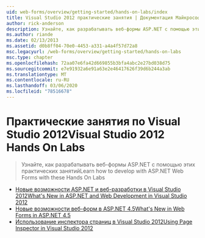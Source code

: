 ```yaml
---
uid: web-forms/overview/getting-started/hands-on-labs/index
title: Visual Studio 2012 практические занятия | Документация Майкрософт
author: rick-anderson
description: Узнайте, как разрабатывать веб-формы ASP.NET с помощью этих практических занятий
ms.author: riande
ms.date: 02/13/2013
ms.assetid: d0b8ff04-70e0-4453-a331-a4a4f57d72a8
msc.legacyurl: /web-forms/overview/getting-started/hands-on-labs
msc.type: chapter
ms.openlocfilehash: 72aa07e6fa42d669855b3bfa4abc2e27bd038d75
ms.sourcegitcommit: e7e91932a6e91a63e2e46417626f39d6b244a3ab
ms.translationtype: MT
ms.contentlocale: ru-RU
ms.lasthandoff: 03/06/2020
ms.locfileid: "78516678"
---
```

# <a name="visual-studio-2012-hands-on-labs"></a><span data-ttu-id="39a1c-103">Практические занятия по Visual Studio 2012</span><span class="sxs-lookup"><span data-stu-id="39a1c-103">Visual Studio 2012 Hands On Labs</span></span>

> <span data-ttu-id="39a1c-104">Узнайте, как разрабатывать веб-формы ASP.NET с помощью этих практических занятий</span><span class="sxs-lookup"><span data-stu-id="39a1c-104">Learn how to develop with ASP.NET Web Forms with these Hands On Labs</span></span>

- [<span data-ttu-id="39a1c-105">Новые возможности ASP.NET и веб-разработки в Visual Studio 2012</span><span class="sxs-lookup"><span data-stu-id="39a1c-105">What's New in ASP.NET and Web Development in Visual Studio 2012</span></span>](whats-new-in-aspnet-and-web-development-in-visual-studio-2012.md)
- [<span data-ttu-id="39a1c-106">Новые возможности веб-форм в ASP.NET 4.5</span><span class="sxs-lookup"><span data-stu-id="39a1c-106">What's New in Web Forms in ASP.NET 4.5</span></span>](whats-new-in-web-forms-in-aspnet-45.md)
- [<span data-ttu-id="39a1c-107">Использование инспектора страниц в Visual Studio 2012</span><span class="sxs-lookup"><span data-stu-id="39a1c-107">Using Page Inspector in Visual Studio 2012</span></span>](using-page-inspector-in-visual-studio-2012.md)
